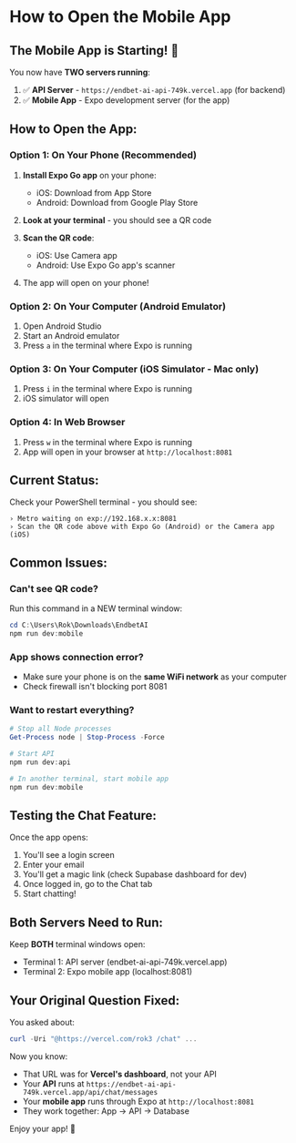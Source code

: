 # How to Open the Mobile App

## The Mobile App is Starting! 📱

You now have **TWO servers running**:
1. ✅ **API Server** - `https://endbet-ai-api-749k.vercel.app` (for backend)
2. ✅ **Mobile App** - Expo development server (for the app)

## How to Open the App:

### Option 1: On Your Phone (Recommended)

1. **Install Expo Go app** on your phone:
   - iOS: Download from App Store
   - Android: Download from Google Play Store

2. **Look at your terminal** - you should see a QR code

3. **Scan the QR code**:
   - iOS: Use Camera app
   - Android: Use Expo Go app's scanner

4. The app will open on your phone!

### Option 2: On Your Computer (Android Emulator)

1. Open Android Studio
2. Start an Android emulator
3. Press `a` in the terminal where Expo is running

### Option 3: On Your Computer (iOS Simulator - Mac only)

1. Press `i` in the terminal where Expo is running
2. iOS simulator will open

### Option 4: In Web Browser

1. Press `w` in the terminal where Expo is running
2. App will open in your browser at `http://localhost:8081`

## Current Status:

Check your PowerShell terminal - you should see:
```
› Metro waiting on exp://192.168.x.x:8081
› Scan the QR code above with Expo Go (Android) or the Camera app (iOS)
```

## Common Issues:

### Can't see QR code?
Run this command in a NEW terminal window:
```powershell
cd C:\Users\Rok\Downloads\EndbetAI
npm run dev:mobile
```

### App shows connection error?
- Make sure your phone is on the **same WiFi network** as your computer
- Check firewall isn't blocking port 8081

### Want to restart everything?
```powershell
# Stop all Node processes
Get-Process node | Stop-Process -Force

# Start API
npm run dev:api

# In another terminal, start mobile app
npm run dev:mobile
```

## Testing the Chat Feature:

Once the app opens:
1. You'll see a login screen
2. Enter your email
3. You'll get a magic link (check Supabase dashboard for dev)
4. Once logged in, go to the Chat tab
5. Start chatting!

## Both Servers Need to Run:

Keep **BOTH** terminal windows open:
- Terminal 1: API server (endbet-ai-api-749k.vercel.app)
- Terminal 2: Expo mobile app (localhost:8081)

## Your Original Question Fixed:

You asked about:
```powershell
curl -Uri "@https://vercel.com/rok3 /chat" ...
```

Now you know:
- That URL was for **Vercel's dashboard**, not your API
- Your **API** runs at `https://endbet-ai-api-749k.vercel.app/api/chat/messages`
- Your **mobile app** runs through Expo at `http://localhost:8081`
- They work together: App → API → Database

Enjoy your app! 🎉

